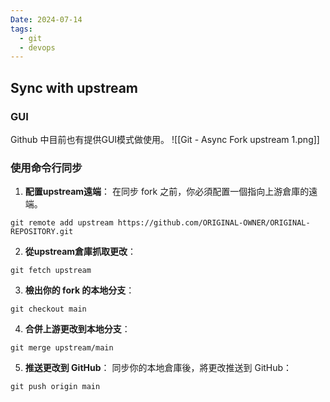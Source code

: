 ```yaml
---
Date: 2024-07-14
tags:
  - git
  - devops
---
```

## Sync with upstream
### GUI
Github 中目前也有提供GUI模式做使用。
![[Git - Async Fork upstream 1.png]]
### 使用命令行同步
1. **配置upstream遠端**：
在同步 fork 之前，你必須配置一個指向上游倉庫的遠端。
```shell
git remote add upstream https://github.com/ORIGINAL-OWNER/ORIGINAL-REPOSITORY.git
```
 
2. **從upstream倉庫抓取更改**：
```shell
git fetch upstream
```
    
3. **檢出你的 fork 的本地分支**：
```shell
git checkout main
```    
    
4. **合併上游更改到本地分支**：
```shell
git merge upstream/main
```
    
5. **推送更改到 GitHub**：
同步你的本地倉庫後，將更改推送到 GitHub：
```shell
git push origin main
```
